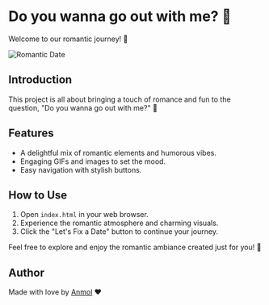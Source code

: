 # Do you wanna go out with me? 💖

Welcome to our romantic journey! 🌹

![Romantic Date](https://i.postimg.cc/pdNqPxx1/milk-and-mocha-cute.gif)

## Introduction

This project is all about bringing a touch of romance and fun to the question, "Do you wanna go out with me?" 💑

## Features

- A delightful mix of romantic elements and humorous vibes.
- Engaging GIFs and images to set the mood.
- Easy navigation with stylish buttons.


## How to Use

1. Open `index.html` in your web browser.
2. Experience the romantic atmosphere and charming visuals.
3. Click the "Let's Fix a Date" button to continue your journey.

Feel free to explore and enjoy the romantic ambiance created just for you! 🌟

## Author

Made with love by [Anmol](https://www.instagram.com/fineanmol/) ❤️
